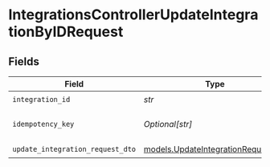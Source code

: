 # IntegrationsControllerUpdateIntegrationByIDRequest


## Fields

| Field                                                                          | Type                                                                           | Required                                                                       | Description                                                                    |
| ------------------------------------------------------------------------------ | ------------------------------------------------------------------------------ | ------------------------------------------------------------------------------ | ------------------------------------------------------------------------------ |
| `integration_id`                                                               | *str*                                                                          | :heavy_check_mark:                                                             | N/A                                                                            |
| `idempotency_key`                                                              | *Optional[str]*                                                                | :heavy_minus_sign:                                                             | A header for idempotency purposes                                              |
| `update_integration_request_dto`                                               | [models.UpdateIntegrationRequestDto](../models/updateintegrationrequestdto.md) | :heavy_check_mark:                                                             | N/A                                                                            |